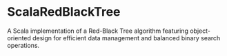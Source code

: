 # ScalaRedBlackTree
A Scala implementation of a Red-Black Tree algorithm featuring object-oriented design for efficient data management and balanced binary search operations.
